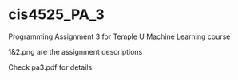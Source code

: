 # cis4525_PA_3
Programming Assignment 3 for Temple U Machine Learning course

1&2.png are the assignment descriptions

Check pa3.pdf for details.
